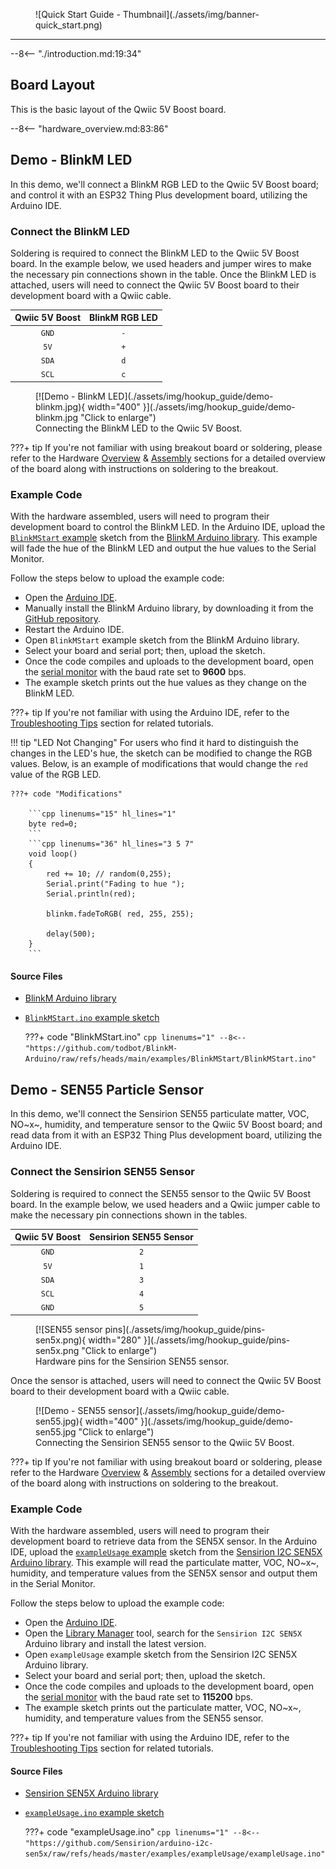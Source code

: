 <figure markdown>
![Quick Start Guide - Thumbnail](./assets/img/banner-quick_start.png)
</figure>

---

--8<-- "./introduction.md:19:34"


## Board Layout
This is the basic layout of the Qwiic 5V Boost board.

<!-- Board Layout -->
--8<-- "hardware_overview.md:83:86"



## Demo - BlinkM LED
In this demo, we'll connect a BlinkM RGB LED to the Qwiic 5V Boost board; and control it with an ESP32 Thing Plus development board, utilizing the Arduino IDE.



### Connect the BlinkM LED
Soldering is required to connect the BlinkM LED to the Qwiic 5V Boost board. In the example below, we used headers and jumper wires to make the necessary pin connections shown in the table. Once the BlinkM LED is attached, users will need to connect the Qwiic 5V Boost board to their development board with a Qwiic cable.


<div class="grid" markdown>

<div markdown align="center">

| Qwiic 5V Boost | BlinkM RGB LED |
| :------------: | :------------: |
| `GND` | `-` |
| `5V`  | `+` |
| `SDA` | `d` |
| `SCL` | `c` |

</div>


<div markdown>

<figure markdown>
[![Demo - BlinkM LED](./assets/img/hookup_guide/demo-blinkm.jpg){ width="400" }](./assets/img/hookup_guide/demo-blinkm.jpg "Click to enlarge")
<figcaption markdown>Connecting the BlinkM LED to the Qwiic 5V Boost.</figcaption>
</figure>

</div>

</div>


???+ tip
	If you're not familiar with using breakout board or soldering, please refer to the Hardware [Overview](./hardware_overview.md) & [Assembly](./hardware_assembly.md) sections for a detailed overview of the board along with instructions on soldering to the breakout.



### Example Code
With the hardware assembled, users will need to program their development board to control the BlinkM LED. In the Arduino IDE, upload the [`BlinkMStart` example](https://github.com/todbot/BlinkM-Arduino/blob/main/examples/BlinkMStart/BlinkMStart.ino) sketch from the [BlinkM Arduino library](https://github.com/todbot/BlinkM-Arduino). This example will fade the hue of the BlinkM LED and output the hue values to the Serial Monitor.


Follow the steps below to upload the example code:

- Open the [Arduino IDE](https://docs.arduino.cc/software/ide-v2/tutorials/getting-started-ide-v2/).
- Manually install the BlinkM Arduino library, by downloading it from the [GitHub repository](https://github.com/todbot/BlinkM-Arduino).
- Restart the Arduino IDE.
- Open `BlinkMStart` example sketch from the BlinkM Arduino library.
- Select your board and serial port; then, upload the sketch.
- Once the code compiles and uploads to the development board, open the [serial monitor](https://docs.arduino.cc/software/ide-v2/tutorials/ide-v2-serial-monitor/) with the baud rate set to **9600** bps.
- The example sketch prints out the hue values as they change on the BlinkM LED.


???+ tip
	If you're not familiar with using the Arduino IDE, refer to the [Troubleshooting Tips](./troubleshooting_tips.md) section for related tutorials.


!!! tip "LED Not Changing"
	For users who find it hard to distinguish the changes in the LED's hue, the sketch can be modified to change the RGB values. Below, is an example of modifications that would change the `red` value of the RGB LED.

	???+ code "Modifications"

		```cpp linenums="15" hl_lines="1"
		byte red=0;
		```	
		```cpp linenums="36" hl_lines="3 5 7"
		void loop() 
		{
		    red += 10; // random(0,255);
		    Serial.print("Fading to hue ");
		    Serial.println(red);
		
		    blinkm.fadeToRGB( red, 255, 255);
		
		    delay(500);
		}
		```



#### Source Files

- [BlinkM Arduino library](https://github.com/todbot/BlinkM-Arduino)
- [`BlinkMStart.ino` example sketch](https://github.com/todbot/BlinkM-Arduino/blob/main/examples/BlinkMStart/BlinkMStart.ino)

	???+ code "BlinkMStart.ino"
		```cpp linenums="1"
		--8<-- "https://github.com/todbot/BlinkM-Arduino/raw/refs/heads/main/examples/BlinkMStart/BlinkMStart.ino"
		```



## Demo - SEN55 Particle Sensor
In this demo, we'll connect the Sensirion SEN55 particulate matter, VOC, NO~x~, humidity, and temperature sensor to the Qwiic 5V Boost board; and read data from it with an ESP32 Thing Plus development board, utilizing the Arduino IDE.



### Connect the Sensirion SEN55 Sensor
Soldering is required to connect the SEN55 sensor to the Qwiic 5V Boost board. In the example below, we used headers and a Qwiic jumper cable to make the necessary pin connections shown in the tables.


<div class="grid" markdown>

<div markdown align="center">

| Qwiic 5V Boost | Sensirion SEN55 Sensor |
| :------------: | :------------: |
| `GND` | `2` |
| `5V`  | `1` |
| `SDA` | `3` |
| `SCL` | `4` |
| `GND` | `5` |

</div>


<div markdown>

<figure markdown>
[![SEN55 sensor pins](./assets/img/hookup_guide/pins-sen5x.png){ width="280" }](./assets/img/hookup_guide/pins-sen5x.png "Click to enlarge")
<figcaption markdown>Hardware pins for the Sensirion SEN55 sensor.</figcaption>
</figure>

</div>

</div>


Once the sensor is attached, users will need to connect the Qwiic 5V Boost board to their development board with a Qwiic cable.


<figure markdown>
[![Demo - SEN55 sensor](./assets/img/hookup_guide/demo-sen55.jpg){ width="400" }](./assets/img/hookup_guide/demo-sen55.jpg "Click to enlarge")
<figcaption markdown>Connecting the Sensirion SEN55 sensor to the Qwiic 5V Boost.</figcaption>
</figure>


???+ tip
	If you're not familiar with using breakout board or soldering, please refer to the Hardware [Overview](./hardware_overview.md) & [Assembly](./hardware_assembly.md) sections for a detailed overview of the board along with instructions on soldering to the breakout.



### Example Code
With the hardware assembled, users will need to program their development board to retrieve data from the SEN5X sensor. In the Arduino IDE, upload the [`exampleUsage` example](https://github.com/Sensirion/arduino-i2c-sen5x/blob/master/examples/exampleUsage/exampleUsage.ino) sketch from the [Sensirion I2C SEN5X Arduino library](https://github.com/Sensirion/arduino-i2c-sen5x). This example will read the particulate matter, VOC, NO~x~, humidity, and temperature values from the SEN5X sensor and output them in the Serial Monitor.


Follow the steps below to upload the example code:

- Open the [Arduino IDE](https://docs.arduino.cc/software/ide-v2/tutorials/getting-started-ide-v2/).
- Open the [Library Manager](https://docs.arduino.cc/software/ide-v2/tutorials/ide-v2-installing-a-library/) tool, search for the `Sensirion I2C SEN5X` Arduino library and install the latest version.
- Open `exampleUsage` example sketch from the Sensirion I2C SEN5X Arduino library.
- Select your board and serial port; then, upload the sketch.
- Once the code compiles and uploads to the development board, open the [serial monitor](https://docs.arduino.cc/software/ide-v2/tutorials/ide-v2-serial-monitor/) with the baud rate set to **115200** bps.
- The example sketch prints out the particulate matter, VOC, NO~x~, humidity, and temperature values from the SEN55 sensor.


???+ tip
	If you're not familiar with using the Arduino IDE, refer to the [Troubleshooting Tips](./troubleshooting_tips.md) section for related tutorials.



#### Source Files

- [Sensirion SEN5X Arduino library](https://github.com/Sensirion/arduino-i2c-sen5x)
- [`exampleUsage.ino` example sketch](https://github.com/Sensirion/arduino-i2c-sen5x/blob/master/examples/exampleUsage/exampleUsage.ino)

	???+ code "exampleUsage.ino"
		```cpp linenums="1"
		--8<-- "https://github.com/Sensirion/arduino-i2c-sen5x/raw/refs/heads/master/examples/exampleUsage/exampleUsage.ino"
		```
